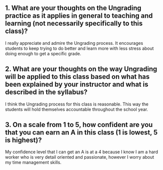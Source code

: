 ## 1. What are your thoughts on the Ungrading practice as it applies in general to teaching and learning (not necessarily specifically to this class)?

I really appreciate and admire the Ungrading process. It encourages students to keep trying to do better and learn more with less stress about doing enough to get a specific grade.<br>

## 2. What are your thoughts on the way Ungrading will be applied to this class based on what has been explained by your instructor and what is described in the syllabus?

I think the Ungrading process for this class is reasonable. This way the students will hold themselves accountable throughout the school year.<br>

## 3. On a scale from 1 to 5, how confident are you that you can earn an A in this class (1 is lowest, 5 is highest)?

My confidence level that I can get an A is at a 4 because I know I am a hard worker who is very detail oriented and passionate, however I worry about my time management skills.<br>